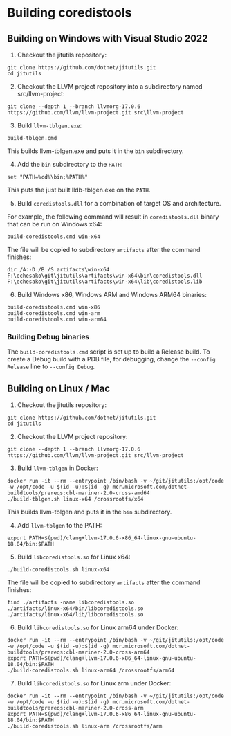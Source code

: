 # Building coredistools

## Building on Windows with Visual Studio 2022

1. Checkout the jitutils repository:
```
git clone https://github.com/dotnet/jitutils.git
cd jitutils
```

2. Checkout the LLVM project repository into a subdirectory named src/llvm-project:
```
git clone --depth 1 --branch llvmorg-17.0.6 https://github.com/llvm/llvm-project.git src\llvm-project
```

3. Build `llvm-tblgen.exe`:
```
build-tblgen.cmd
```

This builds llvm-tblgen.exe and puts it in the `bin` subdirectory.

4. Add the `bin` subdirectory to the `PATH`:
```
set "PATH=%cd%\bin;%PATH%"
```

This puts the just built lldb-tblgen.exe on the `PATH`.

5. Build `coredistools.dll` for a combination of target OS and architecture.

For example, the following command will result in `coredistools.dll` binary that can be run on Windows x64:
```
build-coredistools.cmd win-x64
```

The file will be copied to subdirectory `artifacts` after the command finishes:
```
dir /A:-D /B /S artifacts\win-x64
F:\echesako\git\jitutils\artifacts\win-x64\bin\coredistools.dll
F:\echesako\git\jitutils\artifacts\win-x64\lib\coredistools.lib
```

6. Build Windows x86, Windows ARM and Windows ARM64 binaries:
```
build-coredistools.cmd win-x86
build-coredistools.cmd win-arm
build-coredistools.cmd win-arm64
```

### Building Debug binaries

The `build-coredistools.cmd` script is set up to build a Release build. To create a Debug build with a PDB file,
for debugging, change the `--config Release` line to `--config Debug`.

## Building on Linux / Mac

1. Checkout the jitutils repository:
```
git clone https://github.com/dotnet/jitutils.git
cd jitutils
```

2. Checkout the LLVM project repository:
```
git clone --depth 1 --branch llvmorg-17.0.6 https://github.com/llvm/llvm-project.git src/llvm-project
```

3. Build `llvm-tblgen` in Docker:
```
docker run -it --rm --entrypoint /bin/bash -v ~/git/jitutils:/opt/code -w /opt/code -u $(id -u):$(id -g) mcr.microsoft.com/dotnet-buildtools/prereqs:cbl-mariner-2.0-cross-amd64
./build-tblgen.sh linux-x64 /crossrootfs/x64
```

This builds llvm-tblgen and puts it in the `bin` subdirectory.

4. Add `llvm-tblgen` to the PATH:
```
export PATH=$(pwd)/clang+llvm-17.0.6-x86_64-linux-gnu-ubuntu-18.04/bin:$PATH
```

5. Build `libcoredistools.so` for Linux x64:
```
./build-coredistools.sh linux-x64
```

The file will be copied to subdirectory `artifacts` after the command finishes:
```
find ./artifacts -name libcoredistools.so
./artifacts/linux-x64/bin/libcoredistools.so
./artifacts/linux-x64/lib/libcoredistools.so
```

6. Build `libcoredistools.so` for Linux arm64 under Docker:

```
docker run -it --rm --entrypoint /bin/bash -v ~/git/jitutils:/opt/code -w /opt/code -u $(id -u):$(id -g) mcr.microsoft.com/dotnet-buildtools/prereqs:cbl-mariner-2.0-cross-arm64
export PATH=$(pwd)/clang+llvm-17.0.6-x86_64-linux-gnu-ubuntu-18.04/bin:$PATH
./build-coredistools.sh linux-arm64 /crossrootfs/arm64
```

7. Build `libcoredistools.so` for Linux arm under Docker:
```
docker run -it --rm --entrypoint /bin/bash -v ~/git/jitutils:/opt/code -w /opt/code -u $(id -u):$(id -g) mcr.microsoft.com/dotnet-buildtools/prereqs:cbl-mariner-2.0-cross-arm
export PATH=$(pwd)/clang+llvm-17.0.6-x86_64-linux-gnu-ubuntu-18.04/bin:$PATH
./build-coredistools.sh linux-arm /crossrootfs/arm
```
